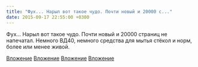 ```yaml
---
title: "Фух... Нарыл вот такое чудо. Почти новый и 20000 с..."
date: 2015-09-17 22:55:00 +0300
---
```


Фух... Нарыл вот такое чудо. Почти новый и 20000 страниц не напечатал. Немного ВД40, немного средства для мытья стёкол и норм, более или менее живой.


[Вложение](/assets/vk_photos/1/gxVFk5kNwHY.jpg)
[Вложение](/assets/vk_photos/1/FWwhW5wtxyg.jpg)
[Вложение](/assets/vk_photos/1/tF_V-DER_wY.jpg)
[Вложение](/assets/vk_photos/2/SBr1zw83uTY.jpg)
